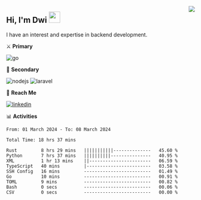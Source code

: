 [<img src="https://komarev.com/ghpvc/?username=masred&color=green&style=flat-square&label=Profile+Views" align="right">](github.com/masred)

## Hi, I'm Dwi <img src="https://raw.githubusercontent.com/MartinHeinz/MartinHeinz/master/wave.gif" width="30px">

I have an interest and expertise in backend development.

⚔️ **Primary**

![go](https://img.shields.io/badge/---?logo=go&label=Golang&style=social)

🔪 **Secondary**

![nodejs](https://img.shields.io/badge/---?logo=node.js&label=Node.js&style=social&logoColor=green)
![laravel](https://img.shields.io/badge/---?logo=laravel&label=Laravel&style=social)

🔗 **Reach Me**

[![linkedin](https://img.shields.io/badge/---?logo=linkedin&label=LinkedIn&style=social)](https://linkedin.com/in/dwifitriyanto)

📊 **Activities**

<!--START_SECTION:waka-->

```all_time
From: 01 March 2024 - To: 08 March 2024

Total Time: 18 hrs 37 mins

Rust         8 hrs 29 mins   |||||||||||--------------   45.60 %
Python       7 hrs 37 mins   ||||||||||---------------   40.95 %
XML          1 hr 13 mins    ||-----------------------   06.59 %
TypeScript   40 mins         |------------------------   03.58 %
SSH Config   16 mins         -------------------------   01.49 %
Go           10 mins         -------------------------   00.91 %
TOML         9 mins          -------------------------   00.82 %
Bash         0 secs          -------------------------   00.06 %
CSV          0 secs          -------------------------   00.00 %
```

<!--END_SECTION:waka-->
